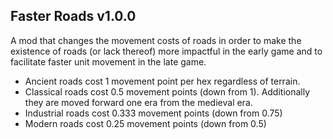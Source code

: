 ## Faster Roads v1.0.0

A mod that changes the movement costs of roads in order to make the existence of roads (or lack
thereof) more impactful in the early game and to facilitate faster unit movement in the late game.

* Ancient roads cost 1 movement point per hex regardless of terrain.
* Classical roads cost 0.5 movement points (down from 1).  Additionally they are moved forward one era from the medieval era.
* Industrial roads cost 0.333 movement points (down from 0.75)
* Modern roads cost 0.25 movement points (down from 0.5)